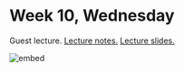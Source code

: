 # Week 10, Wednesday

Guest lecture.  [Lecture notes.](http://cdn.cs50.net/2014/fall/lectures/10/w/notes10w/notes10w.html) [Lecture slides.](http://cdn.cs50.net/2014/fall/lectures/10/w/week10w.pdf)

![embed](https://www.youtube.com/embed/7lhlKF6MECs)

